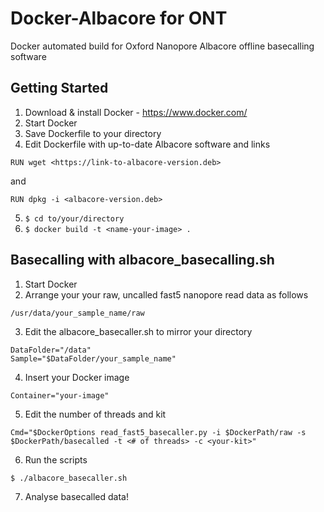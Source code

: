 # Docker-Albacore for ONT
Docker automated build for Oxford Nanopore Albacore offline basecalling software

## Getting Started

1. Download & install Docker - https://www.docker.com/
2. Start Docker
3. Save Dockerfile to your directory
4. Edit Dockerfile with up-to-date Albacore software and links
 ```
 RUN wget <https://link-to-albacore-version.deb>
 ```
 and
 ```
 RUN dpkg -i <albacore-version.deb>
 ``` 
 
5. ```$ cd to/your/directory```
6. ```$ docker build -t <name-your-image> .```

## Basecalling with albacore_basecalling.sh

1. Start Docker
2. Arrange your your raw, uncalled fast5 nanopore read data as follows
 ```
 /usr/data/your_sample_name/raw
 ``` 
    
3. Edit the albacore_basecaller.sh to mirror your directory
 ```
 DataFolder="/data"
 Sample="$DataFolder/your_sample_name"
 ``` 
    
4. Insert your Docker image 
 ```
 Container="your-image"
 ```
    
5. Edit the number of threads and kit
 ```
 Cmd="$DockerOptions read_fast5_basecaller.py -i $DockerPath/raw -s $DockerPath/basecalled -t <# of threads> -c <your-kit>"
 ```
    
6. Run the scripts 
 ```
 $ ./albacore_basecaller.sh
 ```
 
7. Analyse basecalled data!

